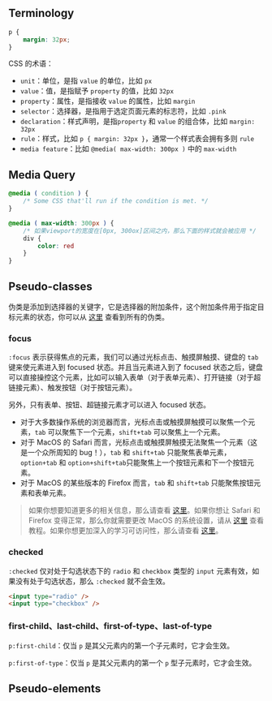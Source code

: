 ## Terminology

```css
p {
    margin: 32px;
}
```

CSS 的术语：

- `unit`：单位，是指 `value` 的单位，比如 `px`
- `value`：值，是指赋予 `property` 的值，比如 `32px`
- `property`：属性，是指接收 `value` 的属性，比如 `margin`
- `selector`：选择器，是指用于选定页面元素的标志符，比如 `.pink`
- `declaration`：样式声明，是指`property` 和 `value` 的组合体，比如 `margin: 32px`
- `rule`：样式，比如 `p { margin: 32px }`，通常一个样式表会拥有多则 `rule`
- `media feature`：比如 `@media( max-width: 300px )` 中的 `max-width`

## Media Query

```css
@media ( condition ) {
    /* Some CSS that'll run if the condition is met. */
}

@media ( max-width: 300px ) {
    /* 如果viewport的宽度在[0px, 300ox]区间之内，那么下面的样式就会被应用 */
    div {
        color: red
    }
}
```

## Pseudo-classes

伪类是添加到选择器的关键字，它是选择器的附加条件，这个附加条件用于指定目标元素的状态，你可以从 [这里](https://developer.mozilla.org/en-US/docs/Web/CSS/Pseudo-classes) 查看到所有的伪类。

### focus

`:focus` 表示获得焦点的元素，我们可以通过光标点击、触摸屏触摸、键盘的 `tab` 键来使元素进入到 focused 状态。并且当元素进入到了 focused 状态之后，键盘可以直接操控这个元素，比如可以输入表单（对于表单元素）、打开链接（对于超链接元素）、触发按钮（对于按钮元素）。

另外，只有表单、按钮、超链接元素才可以进入 focused 状态。

- 对于大多数操作系统的浏览器而言，光标点击或触摸屏触摸可以聚焦一个元素，`tab` 可以聚焦下一个元素，`shift+tab` 可以聚焦上一个元素。
- 对于 MacOS 的 Safari 而言，光标点击或触摸屏触摸无法聚焦一个元素（这是一个众所周知的 bug！），`tab` 和 `shift+tab` 只能聚焦表单元素，`option+tab` 和 `option+shift+tab`只能聚焦上一个按钮元素和下一个按钮元素。
- 对于 MacOS 的某些版本的 Firefox 而言，`tab` 和 `shift+tab` 只能聚焦按钮元素和表单元素。

> 如果你想要知道更多的相关信息，那么请查看 [这里](https://developer.mozilla.org/zh-CN/docs/Web/HTML/Element/button)。如果你想让 Safari 和 Firefox 变得正常，那么你就需要更改 MacOS 的系统设置，请从 [这里](https://www.scottohara.me/blog/2014/10/03/link-tabbing-firefox-osx.html) 查看教程。如果你想更加深入的学习可访问性，那么请查看 [这里](https://a11y.coffee/)。

### checked

`:checked` 仅对处于勾选状态下的 `radio` 和 `checkbox` 类型的 `input` 元素有效，如果没有处于勾选状态，那么 `:checked` 就不会生效。

```html
<input type="radio" />
<input type="checkbox" />
```

### first-child、last-child、first-of-type、last-of-type

`p:first-child`：仅当 `p` 是其父元素内的第一个子元素时，它才会生效。

`p:first-of-type`：仅当 `p` 是其父元素内的第一个 `p` 型子元素时，它才会生效。

## Pseudo-elements

